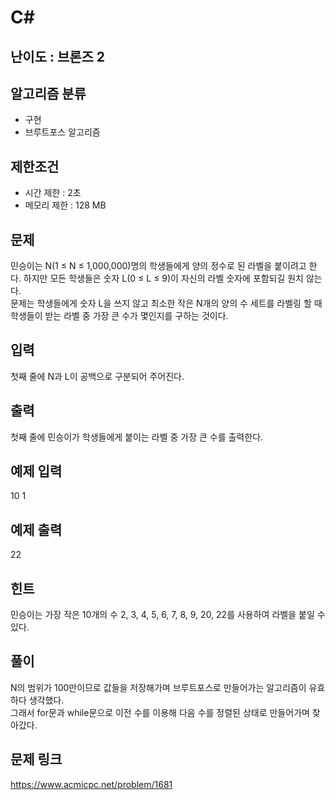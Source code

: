 # C#

## 난이도 : 브론즈 2

## 알고리즘 분류
  - 구현
  - 브루트포스 알고리즘

## 제한조건
  - 시간 제한 : 2초
  - 메모리 제한 : 128 MB

## 문제
민승이는 N(1 ≤ N ≤ 1,000,000)명의 학생들에게 양의 정수로 된 라벨을 붙이려고 한다. 하지만 모든 학생들은 숫자 L(0 ≤ L ≤ 9)이 자신의 라벨 숫자에 포함되길 원치 않는다.<br/>
문제는 학생들에게 숫자 L을 쓰지 않고 최소한 작은 N개의 양의 수 세트를 라벨링 할 때 학생들이 받는 라벨 중 가장 큰 수가 몇인지를 구하는 것이다.<br/>


## 입력
첫째 줄에 N과 L이 공백으로 구분되어 주어진다.<br/>


## 출력
첫째 줄에 민승이가 학생들에게 붙이는 라벨 중 가장 큰 수를 출력한다.<br/>


## 예제 입력
10 1<br/>


## 예제 출력
22<br/>


## 힌트
민승이는 가장 작은 10개의 수 2, 3, 4, 5, 6, 7, 8, 9, 20, 22를 사용하여 라벨을 붙일 수 있다.<br/>


## 풀이
N의 범위가 100만이므로 값들을 저장해가며 브루트포스로 만들어가는 알고리즘이 유효하다 생각했다.<br/>
그래서 for문과 while문으로 이전 수를 이용해 다음 수를 정렬된 상태로 만들어가며 찾아갔다.<br/>


## 문제 링크
https://www.acmicpc.net/problem/1681